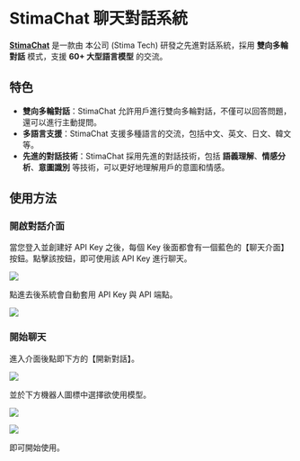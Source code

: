 # StimaChat 聊天對話系統

**[StimaChat](https://chat.stima.tech)** 是一款由 本公司 (Stima Tech) 研發之先進對話系統，採用 **雙向多輪對話** 模式，支援 **60+ 大型語言模型** 的交流。

## 特色

- **雙向多輪對話**：StimaChat 允許用戶進行雙向多輪對話，不僅可以回答問題，還可以進行主動提問。
- **多語言支援**：StimaChat 支援多種語言的交流，包括中文、英文、日文、韓文等。
- **先進的對話技術**：StimaChat 採用先進的對話技術，包括 **語義理解**、**情感分析**、**意圖識別** 等技術，可以更好地理解用戶的意圖和情感。

## 使用方法

### 開啟對話介面

當您登入並創建好 API Key 之後，每個 Key 後面都會有一個藍色的【聊天介面】按鈕。點擊該按鈕，即可使用該 API Key 進行聊天。

![](https://hackmd.io/_uploads/r1do5s_i0.png)

點進去後系統會自動套用 API Key 與 API 端點。

![](https://hackmd.io/_uploads/B12gojOsR.png)

### 開始聊天

進入介面後點即下方的【開新對話】。

![](https://hackmd.io/_uploads/SJWFos_sR.png)   

並於下方機器人圖標中選擇欲使用模型。

![](https://hackmd.io/_uploads/HkLpjsOsR.png)

![](https://hackmd.io/_uploads/HJ6vgIFs0.png)

即可開始使用。